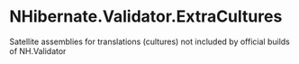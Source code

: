 # NHibernate.Validator.ExtraCultures
Satellite assemblies for translations (cultures) not included by official builds of NH.Validator
